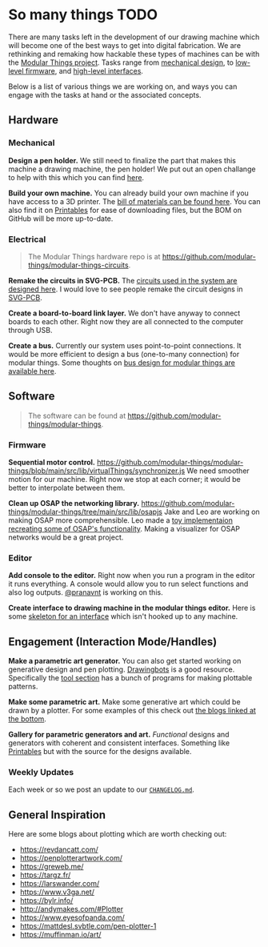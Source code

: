 # So many things TODO

There are many tasks left in the development of our drawing machine which will become one of the best ways to get into digital fabrication. We are rethinking and remaking how hackable these types of machines can be with the [Modular Things project](https://github.com/modular-things/modular-things). Tasks range from [mechanical design](#mechanical), to [low-level firmware](#firmware), and [high-level interfaces](#editor).

Below is a list of various things we are working on, and ways you can engage with the tasks at hand or the associated concepts.

## Hardware

### Mechanical

__Design a pen holder.__
We still need to finalize the part that makes this machine a drawing machine, the pen holder!
We put out an open challange to help with this which you can find [here](https://gist.github.com/exu3/e5c1469467667c8790b3f5bda7172f39).

__Build your own machine.__
You can already build your own machine if you have access to a 3D printer. 
The [bill of materials can be found here](https://github.com/hackclub/drawing-thing/blob/main/BOM.md). You can also find it on [Printables](https://www.printables.com/model/425878-drawing-thing-v10-3d-printed-carriage) for ease of downloading files, but the BOM on GitHub will be more up-to-date.

### Electrical

> The Modular Things hardware repo is at https://github.com/modular-things/modular-things-circuits.

__Remake the circuits in SVG-PCB.__
The [circuits used in the system are designed here](https://github.com/modular-things/modular-things-circuits). 
I would love to see people remake the circuit designs in [SVG-PCB](https://leomcelroy.com/svg-pcb-website/#/home).

__Create a board-to-board link layer.__
We don't have anyway to connect boards to each other. Right now they are all connected to the computer through USB.

__Create a bus.__
Currently our system uses point-to-point connections. 
It would be more efficient to design a bus (one-to-many connection) for modular things. 
Some thoughts on [bus design for modular things are available here](https://github.com/modular-things/modular-bus).

## Software

> The software can be found at https://github.com/modular-things/modular-things.

### Firmware

__Sequential motor control.__
https://github.com/modular-things/modular-things/blob/main/src/lib/virtualThings/synchronizer.js
We need smoother motion for our machine. 
Right now we stop at each corner; it would be better to interpolate between them.

__Clean up OSAP the networking library.__
https://github.com/modular-things/modular-things/tree/main/src/lib/osapjs
Jake and Leo are working on making OSAP more comprehensible. 
Leo made a [toy implementaion recreating some of OSAP's functionality](https://github.com/leomcelroy/nosap).
Making a visualizer for OSAP networks would be a great project.

### Editor

__Add console to the editor.__
Right now when you run a program in the editor it runs everything.
A console would allow you to run select functions and also log outputs.
[@pranavnt](https://github.com/pranavnt) is working on this.

__Create interface to drawing machine in the modular things editor.__
Here is some [skeleton for an interface](https://github.com/modular-things/modular-things/blob/main/examples/machine-interface.js) which isn't hooked up to any machine.

## Engagement (Interaction Mode/Handles)

__Make a parametric art generator.__
You can also get started working on generative design and pen plotting. 
[Drawingbots](https://drawingbots.net/) is a good resource. 
Specifically the [tool section](https://drawingbots.net/knowledge/tools) has a bunch of programs for making plottable patterns.

__Make some parametric art.__
Make some generative art which could be drawn by a plotter. For some examples of this check out [the blogs linked at the bottom](#general-inspiration).

__Gallery for parametric generators and art.__
_Functional_ designs and generators with coherent and consistent interfaces. 
Something like [Printables](https://printables.com) but with the source for the designs available.

### Weekly Updates

Each week or so we post an update to our [`CHANGELOG.md`](./CHANGELOG.md).

## General Inspiration

Here are some blogs about plotting which are worth checking out:

- https://revdancatt.com/
- https://penplotterartwork.com/
- https://greweb.me/
- https://targz.fr/
- https://larswander.com/
- https://www.v3ga.net/
- https://bylr.info/
- http://andymakes.com/#Plotter
- https://www.eyesofpanda.com/
- https://mattdesl.svbtle.com/pen-plotter-1
- https://muffinman.io/art/

